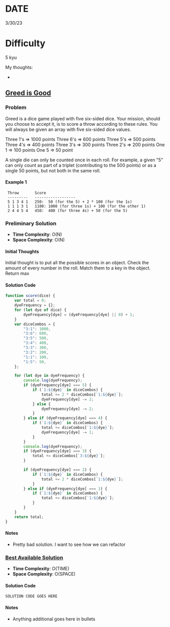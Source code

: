 # DATE

3/30/23

# Difficulty

5 kyu

My thoughts:

-

## [Greed is Good](https://www.codewars.com/kata/5270d0d18625160ada0000e4/train/javascript)

### Problem

Greed is a dice game played with five six-sided dice. Your mission, should you choose to accept it, is to score a throw according to these rules. You will always be given an array with five six-sided dice values.

Three 1's => 1000 points
Three 6's => 600 points
Three 5's => 500 points
Three 4's => 400 points
Three 3's => 300 points
Three 2's => 200 points
One 1 => 100 points
One 5 => 50 point

A single die can only be counted once in each roll. For example, a given "5" can only count as part of a triplet (contributing to the 500 points) or as a single 50 points, but not both in the same roll.

#### Example 1

```
 Throw       Score
 ---------   ------------------
 5 1 3 4 1   250:  50 (for the 5) + 2 * 100 (for the 1s)
 1 1 1 3 1   1100: 1000 (for three 1s) + 100 (for the other 1)
 2 4 4 5 4   450:  400 (for three 4s) + 50 (for the 5)
```

### Preliminary Solution

-   **Time Complexity**: O(N)
-   **Space Complexity**: O(N)

#### Initial Thoughts

Initial thought is to put all the possible scores in an object. Check the amount of every number in the roll. Match them to a key in the object. Return max

#### Solution Code

```js
function score(dice) {
    var total = 0;
    dyeFrequency = {};
    for (let dye of dice) {
        dyeFrequency[dye] = (dyeFrequency[dye] || 0) + 1;
    }
    var diceCombos = {
        "3:1": 1000,
        "3:6": 600,
        "3:5": 500,
        "3:4": 400,
        "3:3": 300,
        "3:2": 200,
        "1:1": 100,
        "1:5": 50,
    };

    for (let dye in dyeFrequency) {
        console.log(dyeFrequency);
        if (dyeFrequency[dye] === 5) {
            if (`1:${dye}` in diceCombos) {
                total += 2 * diceCombos[`1:${dye}`];
                dyeFrequency[dye] -= 2;
            } else {
                dyeFrequency[dye] -= 2;
            }
        } else if (dyeFrequency[dye] === 4) {
            if (`1:${dye}` in diceCombos) {
                total += diceCombos[`1:${dye}`];
                dyeFrequency[dye] -= 1;
            }
        }
        console.log(dyeFrequency);
        if (dyeFrequency[dye] === 3) {
            total += diceCombos[`3:${dye}`];
        }

        if (dyeFrequency[dye] === 2) {
            if (`1:${dye}` in diceCombos) {
                total += 2 * diceCombos[`1:${dye}`];
            }
        } else if (dyeFrequency[dye] === 1) {
            if (`1:${dye}` in diceCombos) {
                total += diceCombos[`1:${dye}`];
            }
        }
    }
    return total;
}
```

#### Notes

-   Pretty bad solution. I want to see how we can refactor

### [Best Available Solution](SOLUTION_LINK)

-   **Time Complexity**: O(TIME)
-   **Space Complexity**: O(SPACE)

#### Solution Code

```
SOLUTION CODE GOES HERE
```

#### Notes

-   Anything additional goes here in bullets
